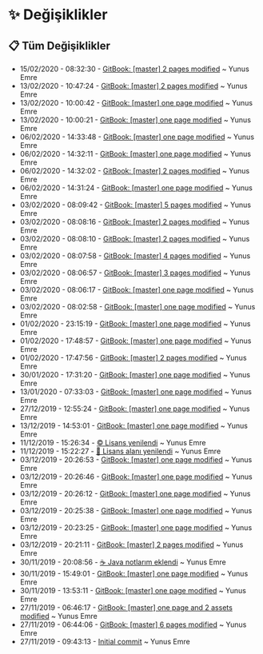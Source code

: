 # ✨ Değişiklikler

## 📋 Tüm Değişiklikler

- 15/02/2020 - 08:32:30 - [GitBook: [master] 2 pages modified](https://github.com/YEmreAk/YEmoji/commit/1c9c9302b4a7dc27900c2959cd5b581b32fbee56?diff=split) ~ Yunus Emre
- 13/02/2020 - 10:47:24 - [GitBook: [master] 2 pages modified](https://github.com/YEmreAk/YEmoji/commit/1fbfac4614ba46c99f8d7768015d9276390e5137?diff=split) ~ Yunus Emre
- 13/02/2020 - 10:00:42 - [GitBook: [master] one page modified](https://github.com/YEmreAk/YEmoji/commit/736b1dc9916d0ed7c604dabce0d538be3749c4bd?diff=split) ~ Yunus Emre
- 13/02/2020 - 10:00:21 - [GitBook: [master] one page modified](https://github.com/YEmreAk/YEmoji/commit/834450e091cf1a6bf0c2d4359eba6f31d4eebb96?diff=split) ~ Yunus Emre
- 06/02/2020 - 14:33:48 - [GitBook: [master] one page modified](https://github.com/YEmreAk/YEmoji/commit/123c25b82b9119867bfbbbee3c851aae307af28b?diff=split) ~ Yunus Emre
- 06/02/2020 - 14:32:11 - [GitBook: [master] one page modified](https://github.com/YEmreAk/YEmoji/commit/1d0dcc1f247a5bc4c710da342c84f8fc8877547d?diff=split) ~ Yunus Emre
- 06/02/2020 - 14:32:02 - [GitBook: [master] 2 pages modified](https://github.com/YEmreAk/YEmoji/commit/2874f82f52acfb8304c77c6bd014e444a0d45994?diff=split) ~ Yunus Emre
- 06/02/2020 - 14:31:24 - [GitBook: [master] one page modified](https://github.com/YEmreAk/YEmoji/commit/3be520fbae9a62561091478fc0128185fd4d1083?diff=split) ~ Yunus Emre
- 03/02/2020 - 08:09:42 - [GitBook: [master] 5 pages modified](https://github.com/YEmreAk/YEmoji/commit/b4177ed5f3efbbe9e48045f6113cfe0266a1f078?diff=split) ~ Yunus Emre
- 03/02/2020 - 08:08:16 - [GitBook: [master] 2 pages modified](https://github.com/YEmreAk/YEmoji/commit/463006ca7c51bbdd90bab63304695a0dda0c5fe2?diff=split) ~ Yunus Emre
- 03/02/2020 - 08:08:10 - [GitBook: [master] 2 pages modified](https://github.com/YEmreAk/YEmoji/commit/38df0f6a72121a00b35ba9d9597656bb793c8518?diff=split) ~ Yunus Emre
- 03/02/2020 - 08:07:58 - [GitBook: [master] 4 pages modified](https://github.com/YEmreAk/YEmoji/commit/b2b6c92d481829ac2ffe37e7b846aea07126dc6e?diff=split) ~ Yunus Emre
- 03/02/2020 - 08:06:57 - [GitBook: [master] 3 pages modified](https://github.com/YEmreAk/YEmoji/commit/9f4b5a2a5741e769ecece80bf16dea5b25089f3b?diff=split) ~ Yunus Emre
- 03/02/2020 - 08:06:17 - [GitBook: [master] one page modified](https://github.com/YEmreAk/YEmoji/commit/f4e0dcd5bcc192eaedd4463bdd9691b1430c7499?diff=split) ~ Yunus Emre
- 03/02/2020 - 08:02:58 - [GitBook: [master] one page modified](https://github.com/YEmreAk/YEmoji/commit/bb15ea6645fd1418684c86b4abd1accff4c04806?diff=split) ~ Yunus Emre
- 01/02/2020 - 23:15:19 - [GitBook: [master] one page modified](https://github.com/YEmreAk/YEmoji/commit/375b524018d0fe88524b2eef94424f2659f6536c?diff=split) ~ Yunus Emre
- 01/02/2020 - 17:48:57 - [GitBook: [master] one page modified](https://github.com/YEmreAk/YEmoji/commit/0d8995c8feeaf0e5e436de8bef2149f5d51674e4?diff=split) ~ Yunus Emre
- 01/02/2020 - 17:47:56 - [GitBook: [master] 2 pages modified](https://github.com/YEmreAk/YEmoji/commit/85c3a421f3706ecde105cf84a7c5c65d98b6ebf6?diff=split) ~ Yunus Emre
- 30/01/2020 - 17:31:20 - [GitBook: [master] one page modified](https://github.com/YEmreAk/YEmoji/commit/8068463a572ec4f0307a17f1a6dbf38e0d1542a6?diff=split) ~ Yunus Emre
- 13/01/2020 - 07:33:03 - [GitBook: [master] one page modified](https://github.com/YEmreAk/YEmoji/commit/0a299ff5ca8f241a9801bee86773c96cd6e2a5de?diff=split) ~ Yunus Emre
- 27/12/2019 - 12:55:24 - [GitBook: [master] one page modified](https://github.com/YEmreAk/YEmoji/commit/cf237d95cfcdd888c16f7ae4b49e2cfb73845d1b?diff=split) ~ Yunus Emre
- 13/12/2019 - 14:53:01 - [GitBook: [master] one page modified](https://github.com/YEmreAk/YEmoji/commit/e102f04599d9bc835500aa264076215cde60e853?diff=split) ~ Yunus Emre
- 11/12/2019 - 15:26:34 - [©️ Lisans yenilendi](https://github.com/YEmreAk/YEmoji/commit/3a8506efe1f671c0bba657635140190222fe68ae?diff=split) ~ Yunus Emre
- 11/12/2019 - 15:22:27 - [📝 Lisans alanı yenilendi](https://github.com/YEmreAk/YEmoji/commit/b82e05f639a5af076798fa59c2423ef8d09a3898?diff=split) ~ Yunus Emre
- 03/12/2019 - 20:26:53 - [GitBook: [master] one page modified](https://github.com/YEmreAk/YEmoji/commit/2aafa083d5e594a4cdd48b55a5b4d1445bec4965?diff=split) ~ Yunus Emre
- 03/12/2019 - 20:26:46 - [GitBook: [master] one page modified](https://github.com/YEmreAk/YEmoji/commit/6c2f4c149c45bb5a8dc8276dcca9c68e38ac1c34?diff=split) ~ Yunus Emre
- 03/12/2019 - 20:26:12 - [GitBook: [master] one page modified](https://github.com/YEmreAk/YEmoji/commit/6e32ab072df13ed2be7fdd97b200c3886745210c?diff=split) ~ Yunus Emre
- 03/12/2019 - 20:25:38 - [GitBook: [master] one page modified](https://github.com/YEmreAk/YEmoji/commit/37760c342e88af8549a6e9bcde956ba7abe27b47?diff=split) ~ Yunus Emre
- 03/12/2019 - 20:23:25 - [GitBook: [master] one page modified](https://github.com/YEmreAk/YEmoji/commit/8e3cfa11bab92a26d219d7ecc278906fd5abfd71?diff=split) ~ Yunus Emre
- 03/12/2019 - 20:21:11 - [GitBook: [master] 2 pages modified](https://github.com/YEmreAk/YEmoji/commit/078848909c5527c2d0b86727ebb6392589eb4d57?diff=split) ~ Yunus Emre
- 30/11/2019 - 20:08:56 - [☕ Java notlarım eklendi](https://github.com/YEmreAk/YEmoji/commit/77abf498b3d73b5454750ca2bb9fb8784630b328?diff=split) ~ Yunus Emre
- 30/11/2019 - 15:49:01 - [GitBook: [master] one page modified](https://github.com/YEmreAk/YEmoji/commit/8ed0e608ab89940ec5ca930f5db777eadb56e135?diff=split) ~ Yunus Emre
- 30/11/2019 - 13:53:11 - [GitBook: [master] one page modified](https://github.com/YEmreAk/YEmoji/commit/b6fbd74eaee6b5ae66a19f8f837f9ae84881a95c?diff=split) ~ Yunus Emre
- 27/11/2019 - 06:46:17 - [GitBook: [master] one page and 2 assets modified](https://github.com/YEmreAk/YEmoji/commit/8c8a49573b31a270cee3e3b6d200cf6ac2058652?diff=split) ~ Yunus Emre
- 27/11/2019 - 06:44:06 - [GitBook: [master] 6 pages modified](https://github.com/YEmreAk/YEmoji/commit/751bc8cfff3369a0c739adc4ca187c419ad85054?diff=split) ~ Yunus Emre
- 27/11/2019 - 09:43:13 - [Initial commit](https://github.com/YEmreAk/YEmoji/commit/27b976eaa06fcefdc93b70109fcce05003d4b809?diff=split) ~ Yunus Emre